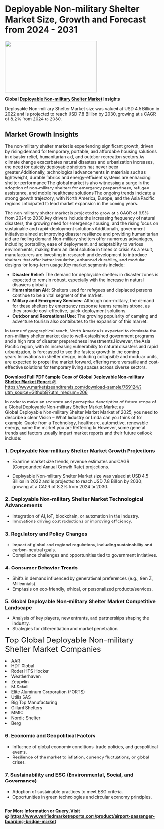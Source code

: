 <H1>Deployable Non-military Shelter Market Size, Growth and Forecast from 2024 - 2031</H1><img class="aligncenter size-medium wp-image-584254" src="https://thirdeyenews.in/wp-content/uploads/2024/09/Global-Market-Research-300x168.jpeg" alt="" width="300" height="168" /><p><strong>Global&nbsp;<a href="https://www.marketsizeandtrends.com/download-sample/769124/?utm_source=Github8j?utm_medium=206">Deployable Non-military Shelter Market</a> Insights</strong></p><p>Deployable Non-military Shelter Market size was valued at USD 4.5 Billion in 2022 and is projected to reach USD 7.8 Billion by 2030, growing at a CAGR of 8.2% from 2024 to 2030.</p><p><h2>Market Growth Insights</h2> <p>The non-military shelter market is experiencing significant growth, driven by rising demand for temporary, portable, and affordable housing solutions in disaster relief, humanitarian aid, and outdoor recreation sectors.As climate change exacerbates natural disasters and urbanization increases, the need for quickly deployable shelters has never been greater.Additionally, technological advancements in materials such as lightweight, durable fabrics and energy-efficient systems are enhancing shelter performance.The global market is also witnessing a surge in the adoption of non-military shelters for emergency preparedness, refugee assistance, and mobile healthcare solutions.The ongoing trends indicate a strong growth trajectory, with North America, Europe, and the Asia Pacific regions anticipated to lead market expansion in the coming years.</p> <p><a href="#"></a></p> <p>The non-military shelter market is projected to grow at a CAGR of 8.5% from 2024 to 2030.Key drivers include the increasing frequency of natural disasters, the growing need for emergency housing, and the rising focus on sustainable and rapid-deployment solutions.Additionally, government initiatives aimed at improving disaster resilience and providing humanitarian aid are fueling demand.Non-military shelters offer numerous advantages, including portability, ease of deployment, and adaptability to various environments, making them an ideal solution in times of crisis.As a result, manufacturers are investing in research and development to introduce shelters that offer better insulation, enhanced durability, and modular designs for long-term usage.Key market segments include: <ul> <li><strong>Disaster Relief:</strong> The demand for deployable shelters in disaster zones is expected to remain robust, especially with the increase in natural disasters globally.</li> <li><strong>Humanitarian Aid:</strong> Shelters used for refugees and displaced persons continue to be a vital segment of the market.</li> <li><strong>Military and Emergency Services:</strong> Although non-military, the demand for these shelters by emergency response teams remains strong, as they provide cost-effective, quick-deployment solutions.</li> <li><strong>Outdoor and Recreational Use:</strong> The growing popularity of camping and adventure tourism also contributes to the expansion of this market.</li> </ul> <p>In terms of geographical reach, North America is expected to dominate the non-military shelter market due to well-established government programs and a high rate of disaster preparedness investments.However, the Asia Pacific region, with its increasing vulnerability to natural disasters and rapid urbanization, is forecasted to see the fastest growth in the coming years.Innovations in shelter design, including collapsible and modular units, are expected to propel the market forward, offering more versatile and cost-effective solutions for temporary living spaces across diverse sectors.</p> <p><a href="#"></p><p><span class=""><strong>Download Full PDF Sample Copy of Global Deployable Non-military Shelter Market Report</strong> @ <a href="https://www.marketsizeandtrends.com/download-sample/769124/?utm_source=Github8j?utm_medium=206" target="_blank">https://www.marketsizeandtrends.com/download-sample/769124/?utm_source=Github8j?utm_medium=206</a></span></p><p>In order to make an accurate and perceptive description of future scope of a Global&nbsp;Deployable Non-military Shelter Market Market as Global&nbsp;Deployable Non-military Shelter Market Market of 2025, you need to describe a clear Vision &ndash; What Industry or Linda can you think of for example: Quote from a Technology, healthcare, automotive, renewable energy, name the market you are Reffering to.However, some general trends and factors usually impact market reports and their future outlook include:</p><h3>1.&nbsp;<strong>Deployable Non-military Shelter Market Growth Projections</strong></h3><ul><li>Examine market size trends, revenue estimates and CAGR (Compounded Annual Growth Rate) projections.</li><li><p>Deployable Non-military Shelter Market size was valued at USD 4.5 Billion in 2022 and is projected to reach USD 7.8 Billion by 2030, growing at a CAGR of 8.2% from 2024 to 2030.</p></li></ul><h3>2.&nbsp;<strong>Deployable Non-military Shelter Market Technological Advancements</strong></h3><ul><li>Integration of AI, IoT, blockchain, or automation in the industry.</li><li>Innovations driving cost reductions or improving efficiency.</li></ul><h3>3.&nbsp;<strong>Regulatory and Policy Changes</strong></h3><ul><li>Impact of global and regional regulations, including sustainability and carbon-neutral goals.</li><li>Compliance challenges and opportunities tied to government initiatives.</li></ul><h3>4.&nbsp;<strong>Consumer Behavior Trends</strong></h3><ul><li>Shifts in demand influenced by generational preferences (e.g., Gen Z, Millennials).</li><li>Emphasis on eco-friendly, ethical, or personalized products/services.</li></ul><h3>5.&nbsp;<strong>Global Deployable Non-military Shelter Market Competitive Landscape</strong></h3><ul><li>Analysis of key players, new entrants, and partnerships shaping the industry.</li><li>Strategies for differentiation and market penetration.</li></ul><p data-pm-slice="1 1 []"><span style="color: inherit; font-family: inherit; font-size: 25px;">Top Global Deployable Non-military Shelter Market Companies</span></p><div class="" data-test-id=""><p><li>AAR</li><li> HDT Global</li><li> Roder HTS Hocker</li><li> Weatherhaven</li><li> Zeppelin</li><li> M.Schall</li><li> Elite Aluminum Corporation (FORTS)</li><li> Utilis SAS</li><li> Big Top Manufacturing</li><li> Gillard Shelters</li><li> MMIC</li><li> Nordic Shelter</li><li> Berg</li></p></div><h3>6.&nbsp;<strong>Economic and Geopolitical Factors</strong></h3><ul><li>Influence of global economic conditions, trade policies, and geopolitical events.</li><li>Resilience of the market to inflation, currency fluctuations, or global crises.</li></ul><h3>7.&nbsp;<strong>Sustainability and ESG (Environmental, Social, and Governance)</strong></h3><ul><li>Adoption of sustainable practices to meet ESG criteria.</li><li>Opportunities in green technologies and circular economy principles.</li></ul><h2><strong style="font-size: 14px;">For More Information or Query, Visit @&nbsp;</strong><a style="background-color: #ffffff; font-size: 14px;" href="https://www.marketsizeandtrends.com/report/deployable-non-military-shelter-market/" target="_blank">https://www.verifiedmarketreports.com/product/airport-passenger-boarding-bridge-market</a></h2>